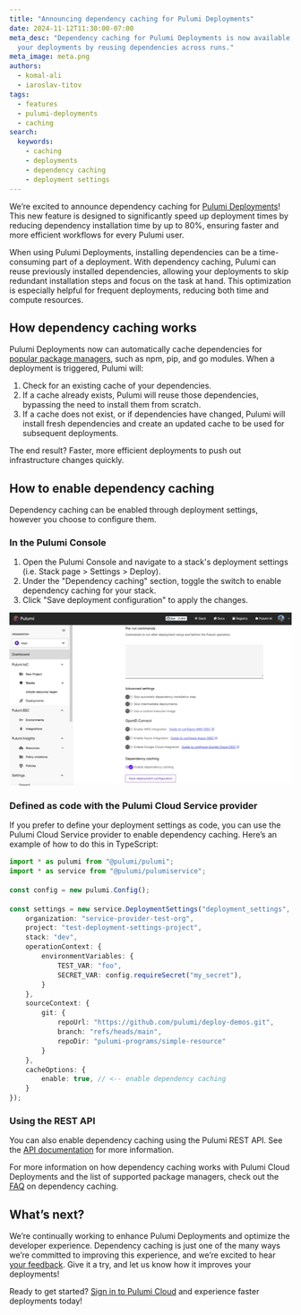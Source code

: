 ```yaml
---
title: "Announcing dependency caching for Pulumi Deployments"
date: 2024-11-12T11:30:00-07:00
meta_desc: "Dependency caching for Pulumi Deployments is now available, speeding up
  your deployments by reusing dependencies across runs."
meta_image: meta.png
authors:
  - komal-ali
  - iaroslav-titov
tags:
  - features
  - pulumi-deployments
  - caching
search:
  keywords:
    - caching
    - deployments
    - dependency caching
    - deployment settings
---
```


We’re excited to announce dependency caching for [Pulumi Deployments](/docs/pulumi-cloud/deployments/)! This new feature is designed to significantly speed up deployment times by reducing dependency installation time by up to 80%, ensuring faster and more efficient workflows for every Pulumi user.

When using Pulumi Deployments, installing dependencies can be a time-consuming part of a deployment. With dependency caching, Pulumi can reuse previously installed dependencies, allowing your deployments to skip redundant installation steps and focus on the task at hand. This optimization is especially helpful for frequent deployments, reducing both time and compute resources.

<!--more-->

## How dependency caching works

Pulumi Deployments now can automatically cache dependencies for [popular package managers](/docs/pulumi-cloud/deployments/faq/#dependency-caching), such as npm, pip, and go modules. When a deployment is triggered, Pulumi will:

1.	Check for an existing cache of your dependencies.
2.	If a cache already exists, Pulumi will reuse those dependencies, bypassing the need to install them from scratch.
3.	If a cache does not exist, or if dependencies have changed, Pulumi will install fresh dependencies and create an updated cache to be used for subsequent deployments.

The end result? Faster, more efficient deployments to push out infrastructure changes quickly.

## How to enable dependency caching

Dependency caching can be enabled through deployment settings, however you choose to configure them.

### In the Pulumi Console

1. Open the Pulumi Console and navigate to a stack's deployment settings (i.e. Stack page > Settings > Deploy).
2. Under the "Dependency caching" section, toggle the switch to enable dependency caching for your stack.
3. Click "Save deployment configuration" to apply the changes.

![Dependency caching in the Pulumi Console](enable-caching-console.png)

### Defined as code with the Pulumi Cloud Service provider

If you prefer to define your deployment settings as code, you can use the Pulumi Cloud Service provider to enable dependency caching. Here’s an example of how to do this in TypeScript:

```typescript
import * as pulumi from "@pulumi/pulumi";
import * as service from "@pulumi/pulumiservice";

const config = new pulumi.Config();

const settings = new service.DeploymentSettings("deployment_settings", {
    organization: "service-provider-test-org",
    project: "test-deployment-settings-project",
    stack: "dev",
    operationContext: {
        environmentVariables: {
            TEST_VAR: "foo",
            SECRET_VAR: config.requireSecret("my_secret"),
        }
    },
    sourceContext: {
        git: {
            repoUrl: "https://github.com/pulumi/deploy-demos.git",
            branch: "refs/heads/main",
            repoDir: "pulumi-programs/simple-resource"
        }
    },
    cacheOptions: {
        enable: true, // <-- enable dependency caching
    }
});
```

### Using the REST API

You can also enable dependency caching using the Pulumi REST API. See the [API documentation](/docs/pulumi-cloud/deployments/api/#cache-options) for more information.

For more information on how dependency caching works with Pulumi Cloud Deployments and the list of supported package managers, check out the [FAQ](/docs/pulumi-cloud/deployments/faq/#dependency-caching) on dependency caching.

## What’s next?

We’re continually working to enhance Pulumi Deployments and optimize the developer experience. Dependency caching is just one of the many ways we’re committed to improving this experience, and we’re excited to hear [your feedback](https://github.com/pulumi/pulumi-cloud-requests/issues/new/choose). Give it a try, and let us know how it improves your deployments!

Ready to get started? [Sign in to Pulumi Cloud](https://app.pulumi.com) and experience faster deployments today!
